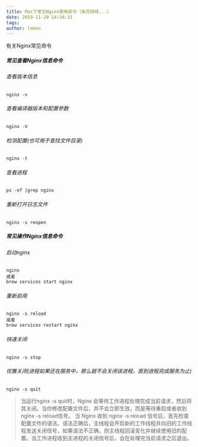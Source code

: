 ```yaml
---
title: Mac下常见Nginx使用命令（未完待续...）
date: 2019-11-29 14:34:31
tags:
author: lemon
---
```

有关Nginx常见命令
##### 常见查看Nginx信息命令

###### 查看版本信息
```
nginx -v
```
###### 查看编译器版本和配置参数
```
nginx -V
```
###### 检测配置(也可用于查找文件目录)
```
nginx -t
```
###### 查看进程
```
ps -ef |grep nginx
```
###### 重新打开日志文件
```
nginx -s reopen
```
##### 常见操作Nginx信息命令

######  启动nginx
```
nginx
或者
brew services start nginx
```
###### 重新启用
```
nginx -s reload
或者
brew services restart nginx 
```
###### 快速关闭
```
nginx -s stop
```
###### 优雅关闭(进程如果还在服务中，那么就不会关闭该进程，直到进程完成服务为止)
```
nginx -s quit
```
> 当运行nginx -s quit时，Nginx 会等待工作进程处理完成当前请求，然后将其关闭。当你修改配置文件后，并不会立即生效，而是等待重启或者收到nginx -s reload信号。
当 Nginx 收到 nginx -s reload 信号后，首先检查配置文件的语法。语法正确后，主线程会开启新的工作线程并向旧的工作线程发送关闭信号，如果语法不正确，则主线程回滚变化并继续使用旧的配置。当工作进程收到主进程的关闭信号后，会在处理完当前请求之后退出。